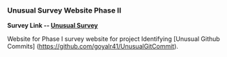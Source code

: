 ### Unusual Survey Website Phase II

<strong>Survey Link -- [Unusual Survey](https://feature5.andrew.cmu.edu:8443/unusualsurvey)</strong>

Website for Phase I survey website for project Identifying [Unusual Github Commits] (https://github.com/goyalr41/UnusualGitCommit).
